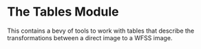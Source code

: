 # The Tables Module
This contains a bevy of tools to work with tables that describe the transformations between a direct image to a WFSS image.

##
